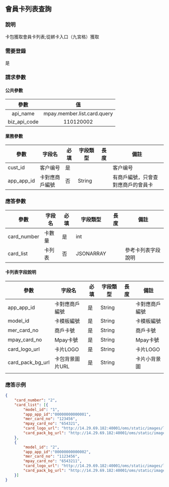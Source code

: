 ## 會員卡列表查詢

### 說明

卡包獲取會員卡列表;從綁卡入口（九宮格）獲取

### 需要登錄

是

### 請求參數

#### 公共參數

|     參數     |             值              |
| :----------: | :-------------------------: |
|   api_name   | mpay.member.list.card.query |
| biz_api_code |          110120002          |



#### 業務參數

| 參數       | 字段名         | 必填 | 字段類型 | 長度 | 備註                               |
| ---------- | -------------- | ---- | -------- | ---- | ---------------------------------- |
| cust_id    | 客户编号       | 是   |          |      | 客户编号                           |
| app_app_id | 卡對應商戶編號 | 否   | String   |      | 有商戶編號，只會查對應商戶的會員卡 |

### 應答參數

| 參數        | 字段名 | 必填 | 字段類型  | 長度 | 備註               |
| ----------- | ------ | ---- | --------- | ---- | ------------------ |
| card_number | 卡數量 | 是   | int       |      |                    |
| card_list   | 卡列表 | 否   | JSONARRAY |      | 參考卡列表字段說明 |

#### 卡列表字段說明

| 參數             | 字段名          | 必填 | 字段類型 | 長度 | 備註           |
| ---------------- | --------------- | ---- | -------- | ---- | -------------- |
| app_app_id       | 卡對應商戶編號  | 是   | String   |      | 卡對應商戶編號 |
| model_id         | 卡模板編號      | 是   | String   |      | 卡模板編號     |
| mer_card_no      | 商戶卡號        | 是   | String   |      | 商戶卡號       |
| mpay_card_no     | Mpay卡號        | 是   | String   |      | Mpay卡號       |
| card_logo_url    | 卡片LOGO        | 是   | String   |      | 卡片LOGO       |
| card_pack_bg_url | 卡包背景圖片URL | 是   | String   |      | 卡片小背景圖   |
|                  |                 |      |          |      |                |

### 應答示例

```json
{
	"card_number": "2",
	"card_list": [{
		"model_id": "1",
        "app_app_id":"00000000000001",
		"mer_card_no": "123456",
		"mpay_card_no": "654321",
		"card_logo_url": "http://14.29.69.182:40001/oms/static/images/logo.png",
		"card_pack_bg_url": "http://14.29.69.182:40001/oms/static/images/logo.png"
	},
	{
		"model_id": "2",
        "app_app_id":"00000000000002",
		"mer_card_no": "1123456",
		"mpay_card_no": "6543211",
		"card_logo_url": "http://14.29.69.182:40001/oms/static/images/logo.png",
		"card_pack_bg_url": "http://14.29.69.182:40001/oms/static/images/logo.png"
	}]
}
```



